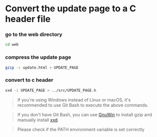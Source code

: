 # Convert the update page to a C header file

### go to the web directory
```bash
cd web
```

### compress the update page
```bash
gzip -c update.html > UPDATE_PAGE
```

### convert to c header
```bash
xxd -i UPDATE_PAGE > ../src/UPDATE_PAGE.h
```

> If you're using Windows instead of Linux or macOS, it's recommended to use Git Bash to execute the above commands.

> If you don't have Git Bash, you can use [GnuWin](https://sourceforge.net/projects/gnuwin32/) to install gzip and manually install [xxd](https://sourceforge.net/projects/xxd-for-windows/).

> Please check if the PATH environment variable is set correctly
